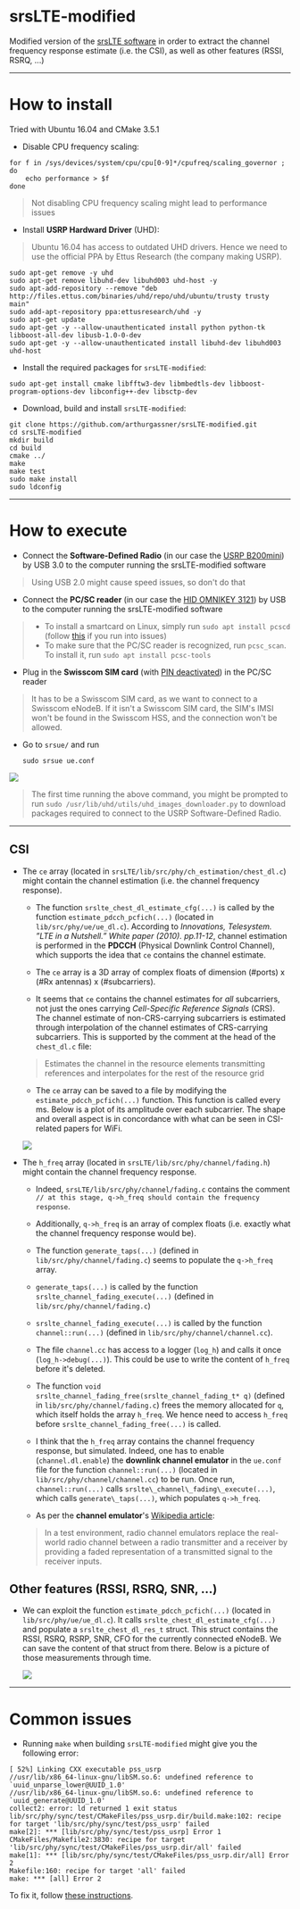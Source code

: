 srsLTE-modified
=====

Modified version of the [srsLTE software](https://github.com/srsLTE/srsLTE) in order to extract the channel frequency response estimate (i.e. the CSI), as well as other features (RSSI, RSRQ, ...)

---

# How to install

Tried with Ubuntu 16.04 and CMake 3.5.1

- Disable CPU frequency scaling:

```
for f in /sys/devices/system/cpu/cpu[0-9]*/cpufreq/scaling_governor ; do
	echo performance > $f
done
```

> Not disabling CPU frequency scaling might lead to performance issues

- Install **USRP Hardward Driver** (UHD):

> Ubuntu 16.04 has access to outdated UHD drivers. Hence we need to use the official PPA by Ettus Research (the company making USRP).

```
sudo apt-get remove -y uhd
sudo apt-get remove libuhd-dev libuhd003 uhd-host -y
sudo apt-add-repository --remove "deb http://files.ettus.com/binaries/uhd/repo/uhd/ubuntu/trusty trusty main"
sudo add-apt-repository ppa:ettusresearch/uhd -y
sudo apt-get update
sudo apt-get -y --allow-unauthenticated install python python-tk libboost-all-dev libusb-1.0-0-dev
sudo apt-get -y --allow-unauthenticated install libuhd-dev libuhd003 uhd-host
```

- Install the required packages for `srsLTE-modified`:

```
sudo apt-get install cmake libfftw3-dev libmbedtls-dev libboost-program-options-dev libconfig++-dev libsctp-dev
```

- Download, build and install `srsLTE-modified`:

```
git clone https://github.com/arthurgassner/srsLTE-modified.git
cd srsLTE-modified
mkdir build
cd build
cmake ../
make
make test
sudo make install
sudo ldconfig
```

---
# How to execute

- Connect the **Software-Defined Radio** (in our case the [USRP B200mini](https://www.ettus.com/all-products/usrp-b200mini/)) by USB 3.0 to the computer running the srsLTE-modified software
> Using USB 2.0 might cause speed issues, so don't do that

- Connect the **PC/SC reader** (in our case the [HID OMNIKEY 3121](https://www.hidglobal.com/products/readers/omnikey/3121)) by USB to the computer running the srsLTE-modified software
> - To install a smartcard on Linux, simply run `sudo apt install pcscd` (follow [this](http://wiki.infonotary.com/index.php/Installation_of_smart_card_reader_and_smart_card_drivers_in_Linux) if you run into issues)
> - To make sure that the PC/SC reader is recognized, run `pcsc_scan`. To install it, run `sudo apt install pcsc-tools`

- Plug in the **Swisscom SIM card** (with [PIN deactivated](https://support.myxplora.com/hc/en-gb/articles/360003363353-How-to-deactivate-the-PIN-code-of-your-SIM-card)) in the PC/SC reader
> It has to be a Swisscom SIM card, as we want to connect to a Swisscom eNodeB. If it isn't a Swisscom SIM card, the SIM's IMSI won't be found in the Swisscom HSS, and the connection won't be allowed.

- Go to `srsue/` and run
	```
	sudo srsue ue.conf
	```
![](doc/img/srsue.gif)

> The first time running the above command, you might be prompted to run `sudo /usr/lib/uhd/utils/uhd_images_downloader.py` to download packages required to connect to the USRP Software-Defined Radio.

---

## CSI

- The `ce` array (located in `srsLTE/lib/src/phy/ch_estimation/chest_dl.c`) might contain the channel estimation (i.e. the channel frequency response).
	- The function `srslte_chest_dl_estimate_cfg(...)` is called by the function `estimate_pdcch_pcfich(...)` (located in `lib/src/phy/ue/ue_dl.c`). According to *Innovations, Telesystem. ”LTE in a Nutshell.” White paper (2010). pp.11-12*, channel estimation is performed in the **PDCCH** (Physical Downlink Control Channel), which supports the idea that `ce` contains the channel estimate.

	- The `ce` array is a 3D array of complex floats of dimension (#ports) x (#Rx antennas) x (#subcarriers).

	- It seems that `ce` contains the channel estimates for *all* subcarriers, not just the ones carrying *Cell-Specific Reference Signals* (CRS). The channel estimate of non-CRS-carrying subcarriers is estimated through interpolation of the channel estimates of CRS-carrying subcarriers. This is supported by the comment at the head of the `chest_dl.c` file:
	> Estimates the channel in the resource elements transmitting references and interpolates for the rest of the resource grid

	- The `ce` array can be saved to a file by modifying the `estimate_pdcch_pcfich(...)` function. This function is called every ms. Below is a plot of its amplitude over each subcarrier. The shape and overall aspect is in concordance with what can be seen in CSI-related papers for WiFi.

	![](doc/img/channel_estimate_example.png)



- The `h_freq` array (located in `srsLTE/lib/src/phy/channel/fading.h`) might contain the channel frequency response.
	- Indeed, `srsLTE/lib/src/phy/channel/fading.c` contains the comment `// at this stage, q->h_freq should contain the frequency response`.

	- Additionally, `q->h_freq` is an array of complex floats (i.e. exactly what the channel frequency response would be).

	- The function `generate_taps(...)` (defined in `lib/src/phy/channel/fading.c`) seems to populate the `q->h_freq` array.

	- `generate_taps(...)` is called by the function `srslte_channel_fading_execute(...)` (defined in `lib/src/phy/channel/fading.c`)

	- `srslte_channel_fading_execute(...)` is called by the function `channel::run(...)` (defined in `lib/src/phy/channel/channel.cc`).

	- The file `channel.cc` has access to a logger (`log_h`) and calls it once (`log_h->debug(...)`). This could be use to write the content of `h_freq` before it's deleted.

	- The function `void srslte_channel_fading_free(srslte_channel_fading_t* q)` (defined in `lib/src/phy/channel/fading.c`) frees the memory allocated for `q`, which itself holds the array `h_freq`. We hence need to access `h_freq` before `srslte_channel_fading_free(...)` is called.

	- I think that the `h_freq` array contains the channel frequency response, but simulated. Indeed, one has to enable (`channel.dl.enable`) the **downlink channel emulator** in the `ue.conf` file for the function `channel::run(...)` (located in `lib/src/phy/channel/channel.cc`) to be run. Once run, `channel::run(...)` calls `srslte\_channel\_fading\_execute(...)`, which calls `generate\_taps(...)`, which populates `q->h_freq`.

	- As per the **channel emulator**'s [Wikipedia article](https://en.wikipedia.org/wiki/Radio_channel_emulator):
	> In a test environment, radio channel emulators replace the real-world radio channel between a radio transmitter and a receiver by providing a faded representation of a transmitted signal to the receiver inputs.

## Other features (RSSI, RSRQ, SNR, ...)

- We can exploit the function `estimate_pdcch_pcfich(...)` (located in `lib/src/phy/ue/ue_dl.c`). It calls `srslte_chest_dl_estimate_cfg(...)` and populate a `srslte_chest_dl_res_t` struct. This struct contains the RSSI, RSRQ, RSRP, SNR, CFO for the currently connected eNodeB. We can save the content of that struct from there. Below is a picture of those measurements through time.

	![](doc/img/other_features_example.png)

---

# Common issues

- Running `make` when building `srsLTE-modified` might give you the following error:

```
[ 52%] Linking CXX executable pss_usrp
//usr/lib/x86_64-linux-gnu/libSM.so.6: undefined reference to `uuid_unparse_lower@UUID_1.0'
//usr/lib/x86_64-linux-gnu/libSM.so.6: undefined reference to `uuid_generate@UUID_1.0'
collect2: error: ld returned 1 exit status
lib/src/phy/sync/test/CMakeFiles/pss_usrp.dir/build.make:102: recipe for target 'lib/src/phy/sync/test/pss_usrp' failed
make[2]: *** [lib/src/phy/sync/test/pss_usrp] Error 1
CMakeFiles/Makefile2:3830: recipe for target 'lib/src/phy/sync/test/CMakeFiles/pss_usrp.dir/all' failed
make[1]: *** [lib/src/phy/sync/test/CMakeFiles/pss_usrp.dir/all] Error 2
Makefile:160: recipe for target 'all' failed
make: *** [all] Error 2
```

To fix it, follow [these instructions](https://github.com/piyushrpt/condaLinuxSetup/blob/master/issues.md).
